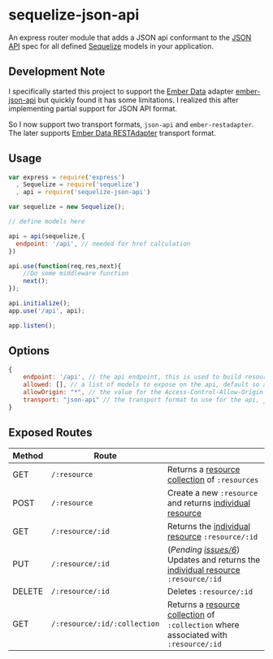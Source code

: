 sequelize-json-api
==================

An express router module that adds a JSON api conformant to the  [JSON API](http://jsonapi.org/) spec for all defined [Sequelize](http://sequelizejs.com/) models in your application.

Development Note
----------------

I specifically started this project to support the [Ember Data](https://github.com/emberjs/data) adapter [ember-json-api](https://github.com/daliwali/ember-json-api) but quickly found it has some limitations. I realized this after implementing partial support for JSON API format.

So I now support two transport formats, `json-api` and `ember-restadapter`. The later supports [Ember Data RESTAdapter](http://emberjs.com/api/data/classes/DS.RESTAdapter.html) transport format.

Usage
-----

```javascript
var express = require('express')
  , Sequelize = require('sequelize')
  , api = require('sequelize-json-api')

var sequelize = new Sequelize();

// define models here

api = api(sequelize,{
  endpoint: '/api', // needed for href calculation
})

api.use(function(req,res,next){
	//Do some middleware function
	next();
});

api.initialize();
app.use('/api', api);

app.listen();
```

Options
-------

```javascript
{
    endpoint: '/api', // the api endpoint, this is used to build resource URLs
    allowed: [], // a list of models to expose on the api, default so all if none specified
    allowOrigin: "*", // the value for the Access-Control-Allow-Origin header to support CORS
    transport: "json-api" // the transport format to use for the api, json-api or ember-restadapter
}
```

Exposed Routes
--------------

Method | Route                        |        |
-------|------------------------------|-------------------------------------|
GET    | `/:resource`                 | Returns a [resource collection][2] of `:resources`|
POST   | `/:resource`                 | Create a new `:resource` and returns [individual resource][1] |
GET    | `/:resource/:id`             | Returns the [individual resource][1] `:resource/:id` |
PUT    | `/:resource/:id`             | (*Pending [issues/6](issues/6)*) Updates and returns the [individual resource][1] `:resource/:id` |
DELETE | `/:resource/:id`             | Deletes `:resource/:id` |
GET    | `/:resource/:id/:collection` | Returns a [resource collection][2] of `:collection` where associated with `:resource/:id` |

[1]: http://jsonapi.org/format/#document-structure-individual-resource-representations "Individual Resource"
[2]: http://jsonapi.org/format/#document-structure-resource-collection-representations "Resource Collection"
